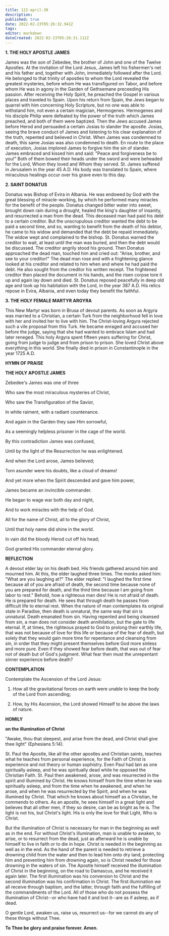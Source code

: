 ```yaml
---
title: 122-april-30
description: 
published: true
date: 2022-02-23T05:26:32.941Z
tags: 
editor: markdown
dateCreated: 2022-02-23T05:26:31.112Z
---
```



**1. THE HOLY APOSTLE JAMES**

James was the son of Zebedee, the brother of John and one of the Twelve Apostles. At the invitation of the Lord Jesus, James left his fishermen's net and his father and, together with John, immediately followed after the Lord. He belonged to that trinity of apostles to whom the Lord revealed the greatest mysteries, before whom He was transfigured on Tabor, and before whom He was in agony in the Garden of Gethsemane preceeding His passion. After receiving the Holy Spirit, he preached the Gospel in various places and traveled to Spain. Upon his return from Spain, the Jews began to quarrel with him concerning Holy Scripture, but no one was able to withstand him, not even a certain magician, Hermogenes. Hermogenes and his disciple Philip were defeated by the power of the truth which James preached, and both of them were baptized. Then the Jews accused James before Herod and persuaded a certain Josias to slander the apostle. Josias, seeing the brave conduct of James and listening to his clear explanation of the truth, repented and believed in Christ. When James was condemned to death, this same Josias was also condemned to death. En route to the place of execution, Josias implored James to forgive him the sin of slander. James embraced and kissed him and said: "Peace and forgiveness be to you!" Both of them bowed their heads under the sword and were beheaded for the Lord, Whom they loved and Whom they served. St. James suffered in Jerusalem in the year 45 A.D. His body was translated to Spain, where miraculous healings occur over his grave even to this day.

**2. SAINT DONATUS**

Donatus was Bishop of Evira in Albania. He was endowed by God with the great blessing of miracle-working, by which he performed many miracles for the benefit of the people. Donatus changed bitter water into sweet, brought down rain during a drought, healed the king's daughter of insanity, and resurrected a man from the dead. This deceased man had paid his debt to a certain creditor. But the unscrupulous creditor wanted the debt to be paid a second time, and so, wanting to benefit from the death of his debtor, he came to his widow and demanded that the debt be repaid immediately. The widow wept and complained to the bishop. St. Donatus warned the creditor to wait, at least until the man was buried, and then the debt would be discussed. The creditor angrily stood his ground. Then Donatus approached the dead man, touched him and cried out: "Arise, brother, and see to your creditor!" The dead man rose and with a frightening glance looked at his creditor and related to him when and where he had paid the debt. He also sought from the creditor his written receipt. The frightened creditor then placed the document in his hands, and the risen corpse tore it up and again lay down and died. St. Donatus reposed peacefully in deep old age and took up his habitation with the Lord, in the year 387 A.D. His relics repose in Evira, Albania, and even today they benefit the faithful.

**3. THE HOLY FEMALE MARTYR ARGYRA**

This New Martyr was born in Brusa of devout parents. As soon as Argyra was married to a Christian, a certain Turk from the neighborhood fell in love with her and invited her to live with him. The Christ-loving Argyra rejected such a vile proposal from this Turk. He became enraged and accused her before the judge, saying that she had wanted to embrace Islam and had later reneged. This holy Argyra spent fifteen years suffering for Christ, going from judge to judge and from prison to prison. She loved Christ above everything in this world. She finally died in prison in Constantinople in the year 1725 A.D.



**HYMN OF PRAISE**

**THE HOLY APOSTLE JAMES**

Zebedee's James was one of three

Who saw the most miraculous mysteries of Christ,

Who saw the Transfiguration of the Savior,

In white raiment, with a radiant countenance.

And again in the Garden they saw Him sorrowful,

As a seemingly helpless prisoner in the cage of the world.

By this contradiction James was confused,

Until by the light of the Resurrection he was enlightened.

And when the Lord arose, James believed;

Torn asunder were his doubts, like a cloud of dreams!

And yet more when the Spirit descended and gave him power,

James became an invincible commander.

He began to wage war both day and night,

And to work miracles with the help of God.

All for the name of Christ, all to the glory of Christ,

Until that holy name did shine in the world.

In vain did the bloody Herod cut off his head;

God granted His commander eternal glory.


**REFLECTION**

A devout elder lay on his death bed. His friends gathered around him and mourned him. At this, the elder laughed three times. The monks asked him: "What are you laughing at?" The elder replied: "I laughed the first time because all of you are afraid of death, the second time because none of you are prepared for death, and the third time because I am going from labor to rest." Behold, how a righteous man dies! He is not afraid of death. He is prepared for death. He sees that through death he passes from difficult life to eternal rest. When the nature of man contemplates its original state in Paradise, then death is unnatural, the same way that sin is unnatural. Death emanated from sin. Having repented and being cleansed from sin, a man does not consider death annihilation, but the gate to life eternal. If, at times, the righteous prayed to God to prolong their earthly life, that was not because of love for this life or because of the fear of death, but solely that they would gain more time for repentance and cleansing from sin, in order that they might present themselves before God more sinless and more pure. Even if they showed fear before death, that was out of fear not of death but of God's judgment. What fear then must the unrepentant sinner experience before death?

**CONTEMPLATION**

Contemplate the Ascension of the Lord Jesus:

1.  How all the gravitational forces on earth were unable to keep the body of the Lord from ascending;

1.  How, by His Ascension, the Lord showed Himself to be above the laws of nature.



**HOMILY**

**on the illumination of Christ**

"Awake, thou that sleepest, and arise from the dead, and Christ shall give thee light" (Ephesians 5:14).

St. Paul the Apostle, like all the other apostles and Christian saints, teaches what he teaches from personal experience, for the Faith of Christ is experience and not theory or human sophistry. Even Paul had lain as one spiritually asleep, and he was spiritually dead while he opposed the Christian Faith. St. Paul then awakened, arose, and was resurrected in the spirit and illumined by Christ. He knows himself from the time when he was spiritually asleep, and from the time when he awakened, and when he arose, and when he was resurrected by the Spirit, and when he was illumined by Christ. That which he knows about himself as a Christian, he commends to others. As an apostle, he sees himself in a great light and believes that all other men, if they so desire, can be as bright as he is. The light is not his, but Christ's light. His is only the love for that Light, Who is Christ.

But the illumination of Christ is necessary for man in the beginning as well as in the end. For without Christ's illumination, man is unable to awaken, to arise, or to resurrect from the dead, just as afterward he is unable by himself to live in faith or to die in hope. Christ is needed in the beginning as well as in the end. As the hand of the parent is needed to retrieve a drowning child from the water and then to lead him onto dry land, protecting him and preventing him from drowning again, so is Christ needed for those drowning in the waters of sin. The Apostle himself received the illumination of Christ in the beginning, on the road to Damascus, and he received it again later. The first illumination was his conversion to Christ and the second illumination was his confirmation in Christ. The first illumination we all receive through baptism, and the latter, through faith and the fulfilling of the commandments of the Lord. All of those who do not possess the illumination of Christ--or who have had it and lost it--are as if asleep, as if dead.

O gentle Lord, awaken us, raise us, resurrect us--for we cannot do any of these things without Thee.

**To Thee be glory and praise forever. Amen.**

 
